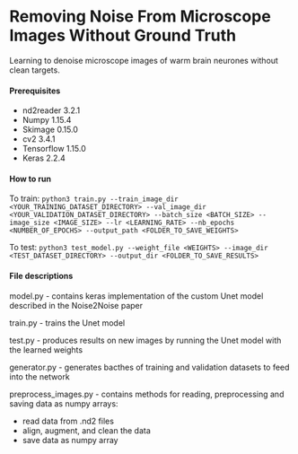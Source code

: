 # Removing Noise From Microscope Images Without Ground Truth
Learning to denoise microscope images of warm brain neurones without clean targets.  

#### Prerequisites

* nd2reader 3.2.1
* Numpy 1.15.4
* Skimage 0.15.0 
* cv2 3.4.1
* Tensorflow 1.15.0
* Keras 2.2.4

#### How to run

To train: ```python3 train.py --train_image_dir <YOUR_TRAINING_DATASET_DIRECTORY> --val_image_dir <YOUR_VALIDATION_DATASET_DIRECTORY> --batch_size <BATCH_SIZE> --image_size <IMAGE_SIZE> --lr <LEARNING_RATE> --nb_epochs <NUMBER_OF_EPOCHS> --output_path <FOLDER_TO_SAVE_WEIGHTS>``` 

To test: ```python3 test_model.py --weight_file <WEIGHTS> --image_dir <TEST_DATASET_DIRECTORY> --output_dir <FOLDER_TO_SAVE_RESULTS>```

#### File descriptions

model.py - contains keras implementation of the custom Unet model described in the Noise2Noise paper

train.py - trains the Unet model

test.py - produces results on new images by running the Unet model with the learned weights

generator.py - generates bacthes of training and validation datasets to feed into the network

preprocess_images.py - contains methods for reading, preprocessing and saving data as numpy arrays:
* read data from .nd2 files
* align, augment, and clean the data
* save data as numpy array
